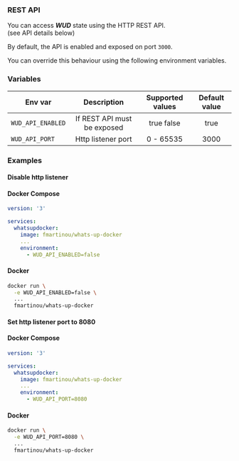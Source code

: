 ### REST API

You can access _**WUD**_ state using the HTTP REST API. \
(see API details below)

By default, the API is enabled and exposed on port `3000`.

You can override this behaviour using the following environment variables.
### Variables

| Env var               | Description                   | Supported values | Default value  |
| --------------------- |:-----------------------------:|:----------------:|:--------------:| 
| ```WUD_API_ENABLED``` | If REST API must be exposed   | true false       | true           |
| ```WUD_API_PORT```    | Http listener port            | 0 - 65535        | 3000           |


### Examples

#### Disable http listener

<!-- tabs:start -->
#### **Docker Compose**
```yaml
version: '3'

services:
  whatsupdocker:
    image: fmartinou/whats-up-docker
    ...
    environment:
      - WUD_API_ENABLED=false
```
#### **Docker**
```bash
docker run \
  -e WUD_API_ENABLED=false \
  ...
  fmartinou/whats-up-docker
```
<!-- tabs:end -->

#### Set http listener port to 8080

<!-- tabs:start -->
#### **Docker Compose**
```yaml
version: '3'

services:
  whatsupdocker:
    image: fmartinou/whats-up-docker
    ...
    environment:
      - WUD_API_PORT=8080
```
#### **Docker**
```bash
docker run \
  -e WUD_API_PORT=8080 \
  ...
  fmartinou/whats-up-docker
```
<!-- tabs:end -->
